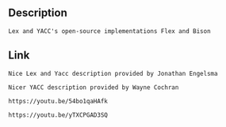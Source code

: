 ##  Description

	Lex and YACC's open-source implementations Flex and Bison

##  Link

	Nice Lex and Yacc description provided by Jonathan Engelsma

	Nicer YACC description provided by Wayne Cochran

	https://youtu.be/54bo1qaHAfk

	https://youtu.be/yTXCPGAD3SQ
